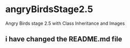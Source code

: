 # angryBirdsStage2.5
Angry Birds stage 2.5 with Class Inheritance and Images
## i have changed the README.md file